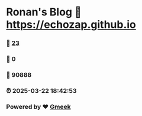 # Ronan's Blog :link: https://echozap.github.io 
### :page_facing_up: [23](https://echozap.github.io/tag.html) 
### :speech_balloon: 0 
### :hibiscus: 90888 
### :alarm_clock: 2025-03-22 18:42:53 
### Powered by :heart: [Gmeek](https://github.com/Meekdai/Gmeek)

